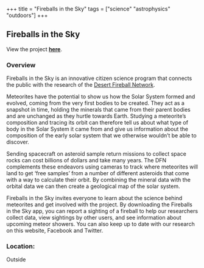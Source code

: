+++
title = "Fireballs in the Sky"
tags = ["science" "astrophysics" "outdoors"]
+++

## Fireballs in the Sky

View the project [**here**](http://fireballsinthesky.com.au/).

### Overview

Fireballs in the Sky is an innovative citizen science program that connects the public with the research of the [Desert Fireball Network](https://dfn.gfo.rocks/).

Meteorites have the potential to show us how the Solar System formed and evolved, coming from the very first bodies to be created. They act as a snapshot in time, holding the minerals that came from their parent bodies and are unchanged as they hurtle towards Earth. Studying a meteorite’s composition and tracing its orbit can therefore tell us about what type of body in the Solar System it came from and give us information about the composition of the early solar system that we otherwise wouldn’t be able to discover.

Sending spacecraft on asteroid sample return missions to collect space rocks can cost billions of dollars and take many years. The DFN complements these endeavors using cameras to track where meteorites will land to get ‘free samples’ from a number of different asteroids that come with a way to calculate their orbit. By combining the mineral data with the orbital data we can then create a geological map of the solar system.

Fireballs in the Sky invites everyone to learn about the science behind meteorites and get involved with the project. By downloading the Fireballs in the Sky app, you can report a sighting of a fireball to help our researchers collect data, view sightings by other users, and see information about upcoming meteor showers. You can also keep up to date with our research on this website, Facebook and Twitter.

### Location:
Outside
